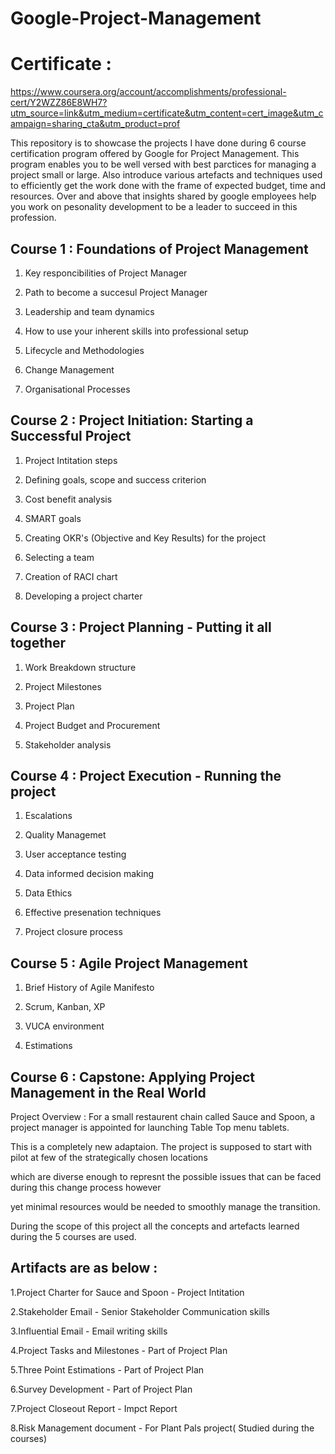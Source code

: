 # Google-Project-Management
# Certificate : 
https://www.coursera.org/account/accomplishments/professional-cert/Y2WZZ86E8WH7?utm_source=link&utm_medium=certificate&utm_content=cert_image&utm_campaign=sharing_cta&utm_product=prof

This repository is to showcase the projects I have done during 6 course certification program offered by Google for Project Management.
This program enables you to be well versed with best parctices for managing a project small or large. Also introduce various artefacts and techniques used to efficiently get the work done with the frame of expected budget, time and resources. Over and above that insights shared by google employees help you work on pesonality development to be a leader to succeed in this profession.

## Course 1 : Foundations of Project Management

 1. Key responcibilities of Project Manager

 2. Path to become a succesul Project Manager

 3. Leadership and team dynamics

 4. How to use your inherent skills into professional setup

 5. Lifecycle and Methodologies

 6. Change Management

 7. Organisational Processes
 
 ## Course 2 : Project Initiation: Starting a Successful Project
 
 1. Project Intitation steps

 2. Defining goals, scope and success criterion

 3. Cost benefit analysis

 4. SMART goals

 5. Creating OKR's (Objective and Key Results) for the project

 6. Selecting a team
 
 7. Creation of RACI chart
 
 8. Developing a project charter
 
  ## Course 3 : Project Planning - Putting it all together
 
 1. Work Breakdown structure

 2. Project Milestones

 3. Project Plan

 4. Project Budget and Procurement

 5. Stakeholder analysis

  ## Course 4 : Project Execution - Running the project
  
 1. Escalations

 2. Quality Managemet 

 3. User acceptance testing

 4. Data informed decision making

 5. Data Ethics
 
 6. Effective presenation techniques
 
 7. Project closure process
 
   ## Course 5 : Agile Project Management
  
 1. Brief History of Agile Manifesto

 2. Scrum, Kanban, XP

 3. VUCA environment

 4. Estimations

   ## Course 6 : Capstone: Applying Project Management in the Real World
  
Project Overview : For a small restaurent chain called Sauce and Spoon, a project manager is appointed for launching Table Top menu tablets. 

This is a completely new adaptaion. The project is supposed to start with pilot at few of the strategically chosen locations 

which are diverse enough to represnt the possible issues that can be faced during this change process however 

yet minimal resources would be needed to smoothly manage the transition.

During the scope of this project all the concepts and artefacts learned during the 5 courses are used. 

## Artifacts are as below :

1.Project Charter for Sauce and Spoon - Project Intitation

2.Stakeholder Email - Senior Stakeholder Communication skills 

3.Influential Email - Email writing skills

4.Project Tasks and Milestones - Part of Project Plan

5.Three Point Estimations - Part of Project Plan

6.Survey Development - Part of Project Plan

7.Project Closeout Report - Impct Report

8.Risk Management document - For Plant Pals project( Studied during the courses)










